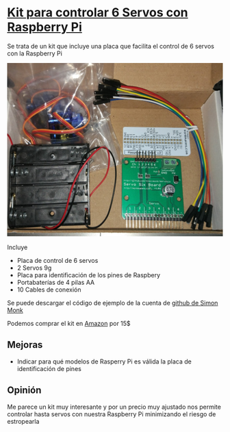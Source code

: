# [Kit para controlar 6 Servos con Raspberry Pi](http://www.monkmakes.com/servosix/)

Se trata de un kit que incluye una placa que facilita el control de 6 servos con la Raspberry Pi

![Kit 6 servos](./images/Kit6Servos.jpg)

Incluye

* Placa de control de 6 servos
* 2 Servos 9g
* Placa para identificación de los pines de Raspbery
* Portabaterías de 4 pilas AA
* 10 Cables de conexión

Se puede descargar el código de ejemplo de la cuenta de [github de Simon Monk](https://github.com/simonmonk/servosix)

Podemos comprar el kit en [Amazon](https://www.amazon.com/dp/B01J40NPVW) por 15$

## Mejoras

* Indicar para qué modelos de Rasperry Pi es válida la placa de identificación de pines

## Opinión

Me parece un kit muy interesante y por un precio muy ajustado nos permite controlar hasta servos con nuestra Raspberry Pi minimizando el riesgo de estropearla
